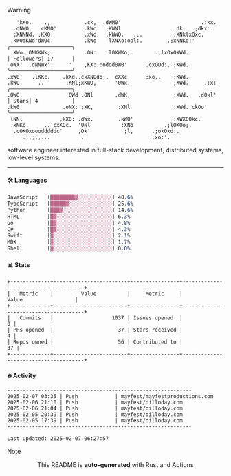 > [!WARNING]
> ```>     .'.                         .lxx;                            ..    
>    'kKo.    .,.          .ck,  .dWM0'                          .:kx.   
>   .dNWO.   cKNO'         .kWo   ;KWNl                 .dk,  .;dkx:.    
>   :XNNNd. ;KX0:          .xWd.  .kWWO.   .,.          :XNklxOxc.       
>  .kW0dKNd'dWOc.          .kWo    lXNXo:ool:.        .;xNNKd:'          ╭────────────────────╮
>  :XWo.,ONKKWk;.          .ON:   .l0XWKo,.       .,lxOxOXWd.            │ Followers│ 17      │
>  oWX:  .dNNWx'.    ''    ,KX:.:oddd0W0'      .cxOOd:. ;KWd.            ╰────────────────────╯
> .xW0'   .lKKc.    .kXd.,cxXNOdo;.  cXXc      ;xo,.    ;KWd.            
> .kWO.     ..       ;KNl;xKWO,      '0Wx.              ;XWd.     .:x:   ╭────────────────────╮
> .OWO.              '0Wd .ONl       .dWK,              :XWd.   ,d0kl'   │ Stars│ 4           │
> .kW0'             .oNX: ;XK,        :XNl              :XWd.'ckOo'      ╰────────────────────╯
>  lNNl            ,kX0: .dWx.        .kWO'             :XWX00kc.        
>  .xNKc.     ..'cxKOc.  '0Nl          :XNo          .;lOKOo;.           
>   .cOKOxooodddddc'     ,Ok'           ;l,      .;okOkd:.               
>      .,,;,,...          .                      ;xo:'.                  
> ```
> <p>software engineer interested in full-stack development, distributed systems, low-level systems.</p>

---

#### 🛠️ Languages
```css
JavaScript   [████████▓░░░░░░░░░░░] 40.6%
TypeScript   [█████▓░░░░░░░░░░░░░░] 25.6%
Python       [███▓░░░░░░░░░░░░░░░░] 14.6%
HTML         [█▓░░░░░░░░░░░░░░░░░░] 6.3%
Go           [█▓░░░░░░░░░░░░░░░░░░] 4.8%
C#           [█▓░░░░░░░░░░░░░░░░░░] 4.3%
Swift        [▓░░░░░░░░░░░░░░░░░░░] 2.1%
MDX          [▓░░░░░░░░░░░░░░░░░░░] 1.7%
Shell        [▓░░░░░░░░░░░░░░░░░░░] 0.0%
```

#### 📊 Stats
```
+-------------+------------------------+----------------+--------------------------------------+
|   Metric    |         Value          |     Metric     |                Value                 |
+-------------+------------------------+----------------+--------------------------------------+
|   Commits   |                   1037 | Issues opened  |                                    0 |
| PRs opened  |                     37 | Stars received |                                    4 |
| Repos owned |                     56 | Contributed to |                                   37 |
+-------------+------------------------+----------------+--------------------------------------+
```

#### 🔥 Activity
```
------------------------------------------------------------
2025-02-07 03:35 | Push            | mayfest/mayfestproductions.com
2025-02-06 21:10 | Push            | mayfest/dilloday.com
2025-02-06 21:04 | Push            | mayfest/dilloday.com
2025-02-05 20:39 | Push            | mayfest/dilloday.com
2025-02-05 17:39 | Push            | mayfest/dilloday.com
------------------------------------------------------------

Last updated: 2025-02-07 06:27:57
```

> [!NOTE]
> <p align="center">This README is <b>auto-generated</b> with Rust and Actions</p>